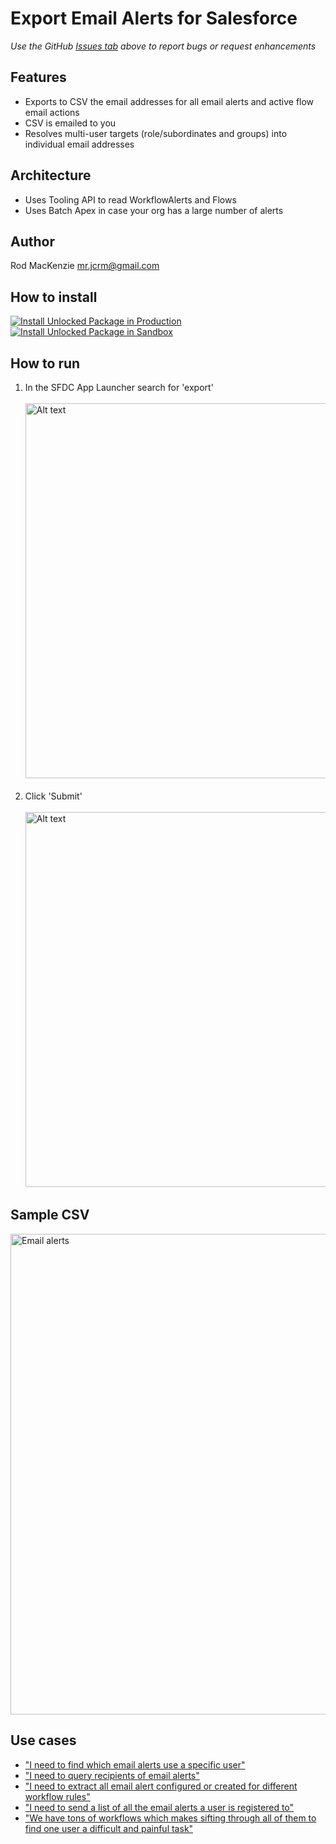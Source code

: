 # Export Email Alerts for Salesforce
*Use the GitHub [Issues tab](https://github.com/50471736/Export_Email_Alerts/issues) above to report bugs or request enhancements*
## Features
- Exports to CSV the email addresses for all email alerts and active flow email actions
- CSV is emailed to you
- Resolves multi-user targets (role/subordinates and groups) into individual email addresses
## Architecture
- Uses Tooling API to read WorkflowAlerts and Flows
- Uses Batch Apex in case your org has a large number of alerts
## Author
Rod MacKenzie mr.jcrm@gmail.com
## How to install
[![Install Unlocked Package in Production](./images/btn-install-unlocked-package-prod-de.png)](https://login.salesforce.com/packaging/installPackage.apexp?p0=04tak0000003uFNAAY)<br>
[![Install Unlocked Package in Sandbox](./images/btn-install-unlocked-package-sandbox-scratch.png)](https://test.salesforce.com/packaging/installPackage.apexp?p0=04tak0000003uFNAAY)<br>
## How to run
1. In the SFDC App Launcher search for 'export'<br>
<br><img src="images/HowToRun1.png" alt="Alt text" title="Optional title" width="600"/><br><br>
2. Click 'Submit'<br>
<br><img src="images/HowToRun2.png" alt="Alt text" title="Optional title" width="600"/>
## Sample CSV
<img width="769" alt="Email alerts" src="https://user-images.githubusercontent.com/16543260/233796850-b12af254-c27e-4de3-ba76-dd4aa726b339.png">

## Use cases
- ["I need to find which email alerts use a specific user"](https://success.salesforce.com/answers?id=90630000000gqM7AAI)
- ["I need to query recipients of email alerts"](https://ideas.salesforce.com/s/idea/a0B8W00000GdhyhUAB/allow-tooling-api-to-query-recipients-for-workflow-alerts)
- ["I need to extract all email alert configured or created for different workflow rules"](https://www.sfdcstuff.com/2020/01/fetch-all-workflow-email-alert-details.html#google_vignette)
- ["I need to send a list of all the email alerts a user is registered to"](https://salesforce.stackexchange.com/questions/302616/how-to-query-the-workflowalert-metadata-object)
- ["We have tons of workflows which makes sifting through all of them to find one user a difficult and painful task"](https://ideas.salesforce.com/s/idea/a0B8W00000GdivMUAR/deactivating-users-who-are-used-in-workflows)